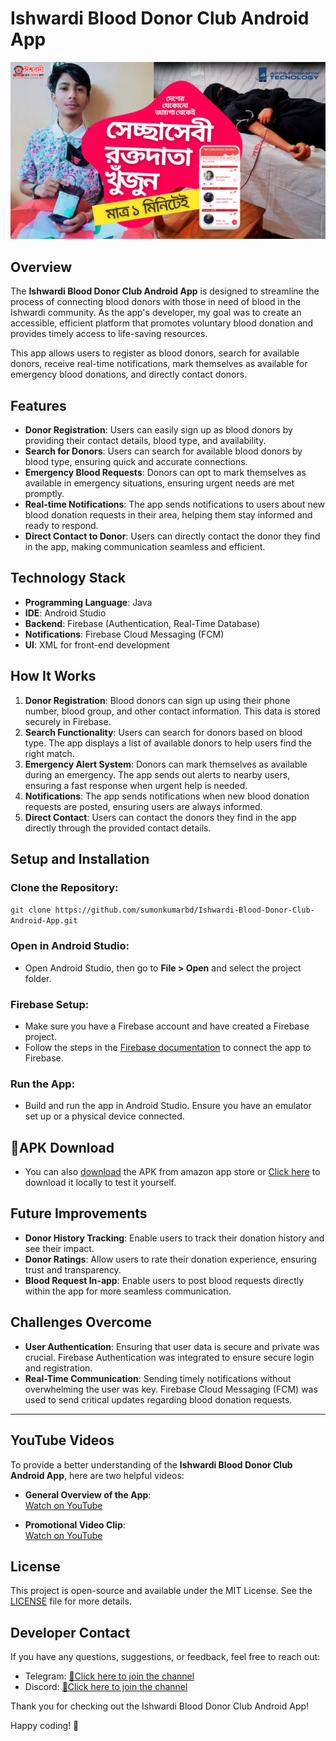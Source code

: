 # Ishwardi Blood Donor Club Android App
![Feature Image](https://github.com/sumonkumarbd/Ishwardi-Blood-Donor-Club-Android-App/blob/master/media/IBDC%20%7C%7C%20Blood%20Donor%20finder%20App.png)

## Overview
The **Ishwardi Blood Donor Club Android App** is designed to streamline the process of connecting blood donors with those in need of blood in the Ishwardi community. As the app's developer, my goal was to create an accessible, efficient platform that promotes voluntary blood donation and provides timely access to life-saving resources.

This app allows users to register as blood donors, search for available donors, receive real-time notifications, mark themselves as available for emergency blood donations, and directly contact donors.

## Features
- **Donor Registration**: Users can easily sign up as blood donors by providing their contact details, blood type, and availability.
- **Search for Donors**: Users can search for available blood donors by blood type, ensuring quick and accurate connections.
- **Emergency Blood Requests**: Donors can opt to mark themselves as available in emergency situations, ensuring urgent needs are met promptly.
- **Real-time Notifications**: The app sends notifications to users about new blood donation requests in their area, helping them stay informed and ready to respond.
- **Direct Contact to Donor**: Users can directly contact the donor they find in the app, making communication seamless and efficient.

## Technology Stack
- **Programming Language**: Java
- **IDE**: Android Studio
- **Backend**: Firebase (Authentication, Real-Time Database)
- **Notifications**: Firebase Cloud Messaging (FCM)
- **UI**: XML for front-end development

## How It Works
1. **Donor Registration**: Blood donors can sign up using their phone number, blood group, and other contact information. This data is stored securely in Firebase.
2. **Search Functionality**: Users can search for donors based on blood type. The app displays a list of available donors to help users find the right match.
3. **Emergency Alert System**: Donors can mark themselves as available during an emergency. The app sends out alerts to nearby users, ensuring a fast response when urgent help is needed.
4. **Notifications**: The app sends notifications when new blood donation requests are posted, ensuring users are always informed.
5. **Direct Contact**: Users can contact the donors they find in the app directly through the provided contact details.

## Setup and Installation

### Clone the Repository:
`git clone https://github.com/sumonkumarbd/Ishwardi-Blood-Donor-Club-Android-App.git`

### Open in Android Studio:
- Open Android Studio, then go to **File > Open** and select the project folder.

### Firebase Setup:
- Make sure you have a Firebase account and have created a Firebase project.
- Follow the steps in the [Firebase documentation](https://firebase.google.com/docs/android/setup) to connect the app to Firebase.

### Run the App:
- Build and run the app in Android Studio. Ensure you have an emulator set up or a physical device connected.

## 📱APK Download
- You can also [download](https://www.amazon.com/gp/product/B0DT4HDY9S) the APK from amazon app store or [Click here](https://github.com/sumonkumarbd/Ishwardi-Blood-Donor-Club-Android-App/raw/2d02a440e69778373b78c9c1cf039a0c902c94a9/app/release/app-release.apk) to download it locally to test it yourself.

## Future Improvements
- **Donor History Tracking**: Enable users to track their donation history and see their impact.
- **Donor Ratings**: Allow users to rate their donation experience, ensuring trust and transparency.
- **Blood Request In-app**: Enable users to post blood requests directly within the app for more seamless communication.

## Challenges Overcome
- **User Authentication**: Ensuring that user data is secure and private was crucial. Firebase Authentication was integrated to ensure secure login and registration.
- **Real-Time Communication**: Sending timely notifications without overwhelming the user was key. Firebase Cloud Messaging (FCM) was used to send critical updates regarding blood donation requests.

---

## YouTube Videos

To provide a better understanding of the **Ishwardi Blood Donor Club Android App**, here are two helpful videos:

- **General Overview of the App**:  
[Watch on YouTube](https://youtu.be/fSzDbJmsXEk)

- **Promotional Video Clip**:  
[Watch on YouTube](https://youtu.be/qVMRl9ACtbg)

## License
This project is open-source and available under the MIT License. See the [LICENSE](https://github.com/sumonkumarbd/Ishwardi-Blood-Donor-Club-Android-App/blob/master/license/MIT_license.sql) file for more details.


## Developer Contact
If you have any questions, suggestions, or feedback, feel free to reach out:

- Telegram: [📱Click here to join the channel](https://t.me/and_dev_helpline)
- Discord: [📱Click here to join the channel](https://discordapp.com/channels/1312688262241976370/1312688577272090624)

Thank you for checking out the Ishwardi Blood Donor Club Android App!

Happy coding! 🚀
